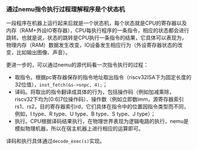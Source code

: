
### 通过nemu指令执行过程理解程序是个状态机

一段程序在机器上运行起来后就是一个状态机，每个状态就是CPU的寄存器以及内存（RAM+外设IO寄存器），CPU每执行程序的一条指令，相应的状态都会进行跳转。也就是说，状态的跳转是CPU执行一条指令的结果，它具体可以表现为，物理内存（RAM）数据发生改变，IO设备发生相应行为（外设寄存器状态的改变，比如输出图像、声音）。

更进一步的，可以通过nemu的源代码看一次指令执行的过程：

- 取指令。根据pc寄存器保存的指令地址取出指令（riscv32ISA下为固定长度的32位值），`inst_fetch(&s->snpc, 4);`；
- 译码。将取出的指令翻译成具体的行为，包括操作码（例如加减乘除，riscv32下均为[0:6]7位操作码）、操作数（例如立即数imm，源寄存器索引rs1、rs2，目的寄存器索引rd，它们具体在指令中的位置因指令类型而不同，例如，I type、R type、U type、B type、S type、J type）；
- 执行。CPU根据译码结果执行，在物理世界表现为逻辑电路的执行，nemu是模拟物理机器，所以在宿主机器上进行相应的运算即可。

译码和执行具体通过`decode_exec(s)`实现。
